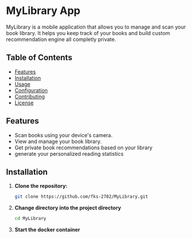 # MyLibrary App

MyLibrary is a mobile application that allows you to manage and scan your book library. It helps you keep track of your books and build custom recommendation engine all completly private.

## Table of Contents

- [Features](#features)
- [Installation](#installation)
- [Usage](#usage)
- [Configuration](#configuration)
- [Contributing](#contributing)
- [License](#license)

## Features

- Scan books using your device's camera.
- View and manage your book library.
- Get private book recommendations based on your library
- generate your personalized reading statistics

## Installation

1. **Clone the repository:**

   ```bash
   git clone https://github.com/fks-2702/MyLibrary.git
2. **Change directory into the project directory**
    ```bash
    cd MyLibrary
3. **Start the docker container**
